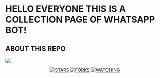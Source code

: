# HELLO EVERYONE THIS IS A COLLECTION PAGE OF WHATSAPP BOT!

## ABOUT THIS REPO

<a href="https://github.com/TOXIC-KICHU/followers">
<img src="https://img.shields.io/github/repo-size/TOXIC-KICHU/whatsapp-bots-collection?color=white&label=Repo%20total%20size&style=plastic">
<p align="center">
<a href="https://github.com/TOXIC-KICHU/followers"
<img title="Followers" src="https://img.shields.io/github/followers/TOXIC-KICHU?color=blue&style=flat-square"></a>
<a href="https://github.com/TOXIC-KICHU/whatsapp-bots-collection/stargazers/"><img title="STARS" src="https://img.shields.io/github/stars/TOXIC-KICHU/whatsapp-bots-collection?color=white&style=flat-square"></a>
<a href="https://github.com/TOXIC-KICHU/whatsapp-bots-collection/network/members"><img title="FORKS" src="https://img.shields.io/github/forks/TOXIC-KICHU/whatsapp-bots-collection?color=white&style=flat-square"></a>
<a href="https://github.com/TOXIC-KICHU/whatsapp-bots-collection/watchers"><img title="WATCHING" src="https://img.shields.io/github/watchers/TOXIC-KICHU/whatsapp-bots-collection?label=Watchers&color=white&style=flat-square"></a>
</p>

